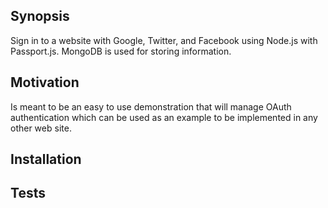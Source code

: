 ## Synopsis
Sign in to a website with Google, Twitter, and Facebook using Node.js with Passport.js. MongoDB is used for storing information.

## Motivation
Is meant to be an easy to use demonstration that will manage OAuth authentication which can be used as an example to be implemented in any other web site.


## Installation


## Tests